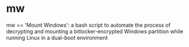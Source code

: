 # mw
mw == 'Mount Windows': a bash script to automate the process of decrypting and mounting a bitlocker-encrypted Windows partition while running Linux in a dual-boot environment
